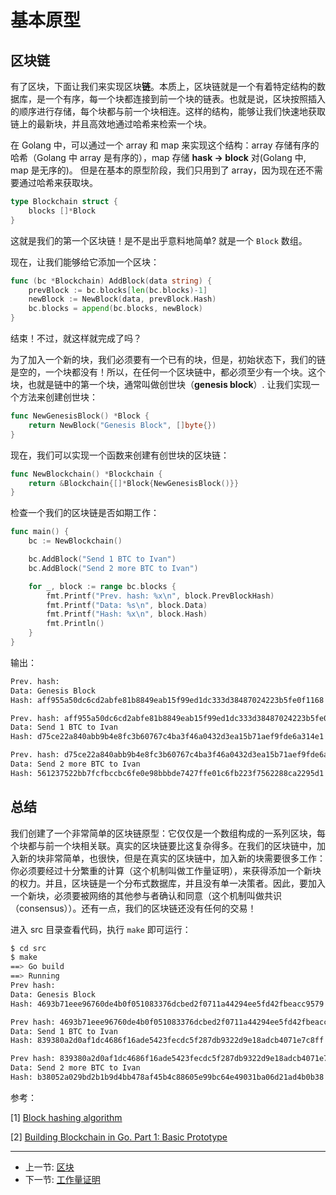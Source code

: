 基本原型
========

## 区块链

有了区块，下面让我们来实现区块**链**。本质上，区块链就是一个有着特定结构的数据库，是一个有序，每一个块都连接到前一个块的链表。也就是说，区块按照插入的顺序进行存储，每个块都与前一个块相连。这样的结构，能够让我们快速地获取链上的最新块，并且高效地通过哈希来检索一个块。

在 Golang 中，可以通过一个 array 和 map 来实现这个结构：array 存储有序的哈希（Golang 中 array 是有序的），map 存储 **hask -> block** 对(Golang 中, map 是无序的)。 但是在基本的原型阶段，我们只用到了 array，因为现在还不需要通过哈希来获取块。

```go
type Blockchain struct {
	blocks []*Block
}
```

这就是我们的第一个区块链！是不是出乎意料地简单? 就是一个 `Block` 数组。

现在，让我们能够给它添加一个区块：

```go
func (bc *Blockchain) AddBlock(data string) {
	prevBlock := bc.blocks[len(bc.blocks)-1]
	newBlock := NewBlock(data, prevBlock.Hash)
	bc.blocks = append(bc.blocks, newBlock)
}
```

结束！不过，就这样就完成了吗？

为了加入一个新的块，我们必须要有一个已有的块，但是，初始状态下，我们的链是空的，一个块都没有！所以，在任何一个区块链中，都必须至少有一个块。这个块，也就是链中的第一个块，通常叫做创世块（**genesis block**）. 让我们实现一个方法来创建创世块：

```go
func NewGenesisBlock() *Block {
	return NewBlock("Genesis Block", []byte{})
}
```

现在，我们可以实现一个函数来创建有创世块的区块链：

```go
func NewBlockchain() *Blockchain {
	return &Blockchain{[]*Block{NewGenesisBlock()}}
}
```

检查一个我们的区块链是否如期工作：

```go
func main() {
	bc := NewBlockchain()

	bc.AddBlock("Send 1 BTC to Ivan")
	bc.AddBlock("Send 2 more BTC to Ivan")

	for _, block := range bc.blocks {
		fmt.Printf("Prev. hash: %x\n", block.PrevBlockHash)
		fmt.Printf("Data: %s\n", block.Data)
		fmt.Printf("Hash: %x\n", block.Hash)
		fmt.Println()
	}
}
```

输出：

```bash
Prev. hash:
Data: Genesis Block
Hash: aff955a50dc6cd2abfe81b8849eab15f99ed1dc333d38487024223b5fe0f1168

Prev. hash: aff955a50dc6cd2abfe81b8849eab15f99ed1dc333d38487024223b5fe0f1168
Data: Send 1 BTC to Ivan
Hash: d75ce22a840abb9b4e8fc3b60767c4ba3f46a0432d3ea15b71aef9fde6a314e1

Prev. hash: d75ce22a840abb9b4e8fc3b60767c4ba3f46a0432d3ea15b71aef9fde6a314e1
Data: Send 2 more BTC to Ivan
Hash: 561237522bb7fcfbccbc6fe0e98bbbde7427ffe01c6fb223f7562288ca2295d1
```

## 总结

我们创建了一个非常简单的区块链原型：它仅仅是一个数组构成的一系列区块，每个块都与前一个块相关联。真实的区块链要比这复杂得多。在我们的区块链中，加入新的块非常简单，也很快，但是在真实的区块链中，加入新的块需要很多工作：你必须要经过十分繁重的计算（这个机制叫做工作量证明），来获得添加一个新块的权力。并且，区块链是一个分布式数据库，并且没有单一决策者。因此，要加入一个新块，必须要被网络的其他参与者确认和同意（这个机制叫做共识（consensus））。还有一点，我们的区块链还没有任何的交易！

进入 src 目录查看代码，执行 `make` 即可运行：

```bash
$ cd src
$ make
==> Go build
==> Running
Prev hash:
Data: Genesis Block
Hash: 4693b71eee96760de4b0f051083376dcbed2f0711a44294ee5fd42fbeacc9579

Prev hash: 4693b71eee96760de4b0f051083376dcbed2f0711a44294ee5fd42fbeacc9579
Data: Send 1 BTC to Ivan
Hash: 839380a2d0af1dc4686f16ade5423fecdc5f287db9322d9e18adcb4071e7c8ff

Prev hash: 839380a2d0af1dc4686f16ade5423fecdc5f287db9322d9e18adcb4071e7c8ff
Data: Send 2 more BTC to Ivan
Hash: b38052a029bd2b1b9d4bb478af45b4c88605e99bc64e49031ba06d21ad4b0b38
```

参考：

[1] [Block hashing algorithm](https://en.bitcoin.it/wiki/Block_hashing_algorithm)

[2] [Building Blockchain in Go. Part 1: Basic Prototype](https://jeiwan.cc/posts/building-blockchain-in-go-part-1/)

----

- 上一节: [区块](block.md)
- 下一节: [工作量证明](../part-2/proof-of-work.md)
